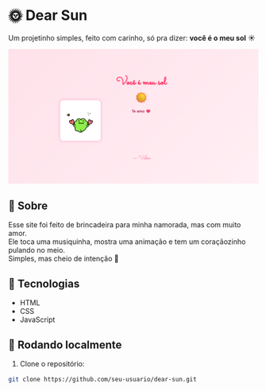 # 🌞 Dear Sun

Um projetinho simples, feito com carinho, só pra dizer: **você é o meu sol** ☀️

![preview](Images/print.png)

## 💖 Sobre

Esse site foi feito de brincadeira para minha namorada, mas com muito amor.  
Ele toca uma musiquinha, mostra uma animação e tem um coraçãozinho pulando no meio.  
Simples, mas cheio de intenção 💌

## 🔧 Tecnologias

- HTML
- CSS
- JavaScript


## 🚀 Rodando localmente

1. Clone o repositório:

```bash
git clone https://github.com/seu-usuario/dear-sun.git

